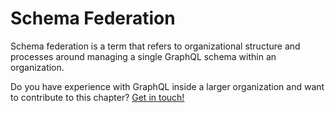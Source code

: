 # Schema Federation

Schema federation is a term that refers to organizational structure and processes around managing a single GraphQL schema within an organization.

Do you have experience with GraphQL inside a larger organization and want to contribute to this chapter? [Get in touch!](mailto:hello@graph.cool)

